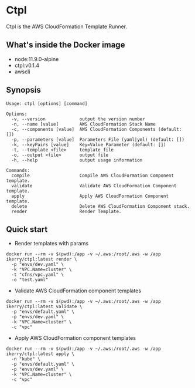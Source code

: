 # Ctpl

Ctpl is the AWS CloudFormation‎ Template Runner.

## What's inside the Docker image

- node:11.9.0-alpine
- ctpl:v0.1.4
- awscli

## Synopsis

```
Usage: ctpl [options] [command]

Options:
  -v, --version             output the version number
  -n, --name [value]        AWS CloudFormation Stack Name
  -c, --components [value]  AWS CloudFormation Components (default: [])
  -p, --parameters [value]  Parameters File (yaml|yml) (default: [])
  -k, --keyPairs [value]    Key=Value Parameter (default: [])
  -t, --template <file>     template file
  -o, --output <file>       output file
  -h, --help                output usage information

Commands:
  compile                   Compile AWS CloudFormation Component template.
  validate                  Validate AWS CloudFormation Component template.
  apply                     Apply AWS CloudFormation Component template.
  delete                    Delete AWS CloudFormation Component stack.
  render                    Render Template.
```

## Quick start

- Render templates with params

```
docker run --rm -v $(pwd):/app -v ~/.aws:/root/.aws -w /app ikerry/ctpl:latest render \
  -p "envs/dev.yaml" \
  -k "VPC.Name=cluster" \
  -t "cfns/vpc.yaml" \
  -o "test.yaml"
```

- Validate AWS CloudFormation component templates

```
docker run --rm -v $(pwd):/app -v ~/.aws:/root/.aws -w /app ikerry/ctpl:latest validate \
  -p "envs/default.yaml" \
  -p "envs/dev.yaml" \
  -k "VPC.Name=cluster" \
  -c "vpc"
```

- Apply AWS CloudFormation component templates

```
docker run --rm -v $(pwd):/app -v ~/.aws:/root/.aws -w /app ikerry/ctpl:latest apply \
  -n "kube" \
  -p "envs/default.yaml" \
  -p "envs/dev.yaml" \
  -k "VPC.Name=cluster" \
  -c "vpc"
```
